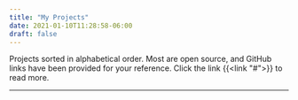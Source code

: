 ```yaml
---
title: "My Projects"
date: 2021-01-10T11:28:58-06:00
draft: false
---
```

Projects sorted in alphabetical order. Most are open source, and GitHub links have been provided for your reference. Click the link {{<link "#">}} to read more.

***
